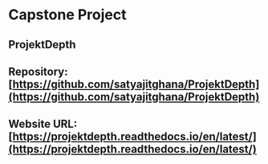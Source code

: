 # Capstone Project

## ProjektDepth

## Repository: [https://github.com/satyajitghana/ProjektDepth](https://github.com/satyajitghana/ProjektDepth)

## Website URL: [https://projektdepth.readthedocs.io/en/latest/](https://projektdepth.readthedocs.io/en/latest/)
